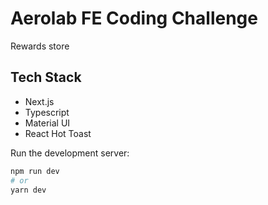 # Aerolab FE Coding Challenge

Rewards store

## Tech Stack

- Next.js
- Typescript
- Material UI
- React Hot Toast

Run the development server:

```bash
npm run dev
# or
yarn dev
```
